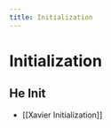 ```yaml
---
title: Initialization
---
```


# Initialization

## He Init
- [[Xavier Initialization]]


































